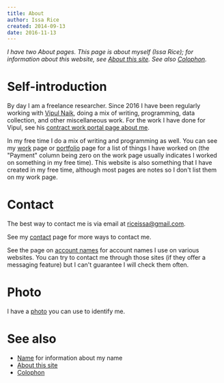 ```yaml
---
title: About
author: Issa Rice
created: 2014-09-13
date: 2016-11-13
---
```


*I have two About pages. This page is about myself (Issa Rice); for information about this website, see [About this site](). See also [Colophon]().*

# Self-introduction

<!--
At some point i ought to rewrite this section. here are some ideas i guess.

I've thought about various ways to introduce myself. some people call themselves artists, or creators, or they want to have the greatest impact on the world, or they want to be remembered, or ...
I can definitely feel some aspect of each of those identities in myself.
But when I really ask myself, "am I an artist?" or something, it doesn't quite fit.
because I _like_ the aesthetic of gondola too, of just observing the world.
sometimes i like pain, and thinking about how horrifying the world is.
i don't want to be boring, but i also like canonical things, plain things, simple things. i like non-arbitrary non-artificial things.
So a big part of "what it's like to be me" is in noticing all these contradictions, and trying to manage this mess. it's exhausting and exciting at the same time.
From the inside it feels like i've often chosen meaningfulness over comfort.

What even is the point of a self-introduction? I sort of want to transmit this "what it's like"-ness of being me. but also the more straightforward purpose is for other people to judge me, to make an impression on other people, to tell other people "what it's like to be around me".

in terms of world views... talk about my big picture beliefs.
-->


By day I am a freelance researcher. Since 2016 I have been regularly
working with [Vipul Naik](https://vipulnaik.com/), doing a mix of writing, programming, data collection, and other miscellaneous work. For the work I have
done for Vipul, see his [contract work portal page about me](https://contractwork.vipulnaik.com/worker.php?worker=Issa+Rice).

In my free time I do a mix of writing and programming as well. You can
see my [work]() page or [portfolio]() page for a list of things I have
worked on (the "Payment" column being zero on the work page usually
indicates I worked on something in my free time). This website is also
something that I have created in my free time, although most pages are
notes so I don't list them on my work page.

# Contact

The best way to contact me is via email at
[riceissa@gmail.com](mailto:riceissa@gmail.com).

See my [contact]() page for more ways to contact me.

See the page on [account names]() for account names I use on various websites.
You can try to contact me through those sites (if they offer a messaging
feature) but I can't guarantee I will check them often.

# Photo

I have a [photo](identification-photo.jpg) you can use to identify me.

# See also

- [Name]() for information about my name
- [About this site]()
- [Colophon]()

